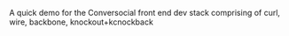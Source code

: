A quick demo for the Conversocial front end dev stack comprising of curl, wire, backbone, knockout+kcnockback
